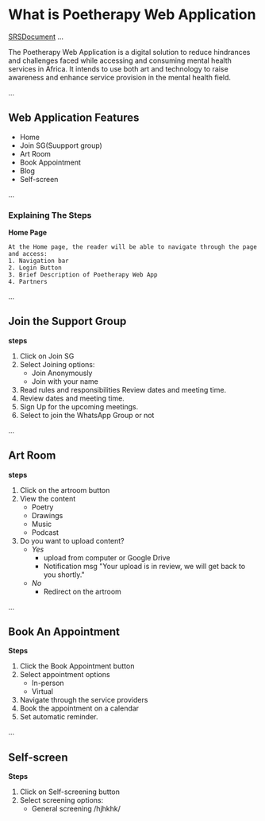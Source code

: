 # What is Poetherapy Web Application
[SRSDocument](https://docs.google.com/document/d/1fCvvVeoOXdhwkd8jgUiZAiQT77MCHkq8dM1cy_wQyVI/edit)
...

The Poetherapy Web Application is a digital solution to reduce hindrances and challenges faced while accessing and consuming mental health services in Africa. It intends to use both art and technology to raise awareness and enhance service provision in the mental health field. 

...

## Web Application Features

- Home 
- Join SG(Suupport group)
- Art Room
- Book Appointment
- Blog
- Self-screen

...

### Explaining The Steps

**Home Page** [](templates/index.html)

    At the Home page, the reader will be able to navigate through the page and access:
    1. Navigation bar
    2. Login Button
    3. Brief Description of Poetherapy Web App
    4. Partners

...

## Join the Support Group

**steps**

1. Click on Join SG
2. Select Joining options:
    - Join Anonymously
    - Join with your name
3. Read rules and responsibilities
Review dates and meeting time.
4. Review dates and meeting time.
5. Sign Up for the upcoming meetings.
6. Select to join the WhatsApp Group or not

...

## Art Room

**steps**

1. Click on the artroom button
2. View the content
    - Poetry
    - Drawings
    - Music
    - Podcast
3. Do you want to upload content?
    - *Yes*
        - upload from computer or Google Drive
        - Notification msg "Your upload is in review, we will get back to you shortly."
    - *No*
        - Redirect on the artroom

...
    
## Book An Appointment

**Steps**

1. Click the Book Appointment button
2. Select appointment options
    - In-person
    - Virtual
3. Navigate through the service providers
4. Book the appointment on a calendar
5. Set automatic reminder.

...

## Self-screen
**Steps**

1. Click on Self-screening button
2. Select screening options:
    - General screening
    /hjhkhk/













